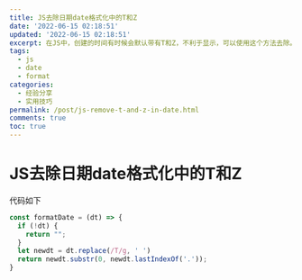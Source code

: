 ```yaml
---
title: JS去除日期date格式化中的T和Z
date: '2022-06-15 02:18:51'
updated: '2022-06-15 02:18:51'
excerpt: 在JS中，创建的时间有时候会默认带有T和Z，不利于显示，可以使用这个方法去除。
tags:
  - js
  - date
  - format
categories:
  - 经验分享
  - 实用技巧
permalink: /post/js-remove-t-and-z-in-date.html
comments: true
toc: true
---
```

# JS去除日期date格式化中的T和Z

代码如下

```javascript
const formatDate = (dt) => {
  if (!dt) {
    return "";
  }
  let newdt = dt.replace(/T/g, ' ')
  return newdt.substr(0, newdt.lastIndexOf('.'));
}
```